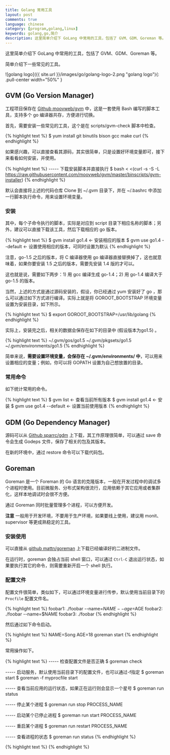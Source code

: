 ```yaml
---
title: Golang 常用工具
layout: post
comments: true
language: chinese
category: [program,golang,linux]
keywords: golang,go,简介
description: 这里简单介绍下 GoLang 中常用的工具，包括了 GVM、GDM、Goreman 等。
---
```


这里简单介绍下 GoLang 中常用的工具，包括了 GVM、GDM、Goreman 等。

<!-- more -->

简单介绍下一些常见的工具。

![golang logo]({{ site.url }}/images/go/golang-logo-2.png "golang logo"){: .pull-center width="50%" }

## GVM (Go Version Manager)

工程项目保存在 [Github moovweb/gvm](https://github.com/moovweb/gvm) 中，这是一套使用 Bash 编写的脚本工具，支持多个 go 编译器共存，方便进行切换。

首先，需要安装一些常见的工具，这个是在 scripts/gvm-check 脚本中检查。

{% highlight text %}
$ yum install git binutils bison gcc make curl
{% endhighlight %}

如果感兴趣，可以直接查看其源码，其实很简单，只是设置好环境变量即可，接下来看看如何安装，并使用。

{% highlight text %}
----- 下载安装脚本并直接执行
$ bash < <(curl -s -S -L https://raw.githubusercontent.com/moovweb/gvm/master/binscripts/gvm-installer)
{% endhighlight %}

默认会直接将上述的代码仓库 Clone 到 ~/.gvm 目录下，并在 ~/.bashrc 中添加一行脚本执行命令，用来设置环境变量。

### 安装

其中，每个子命令执行的脚本，实际是对应到 script 目录下相应名称的脚本；另外，建议可以直接下载该工具，然后下载相应的 go 版本。

{% highlight text %}
$ gvm install go1.4             ← 安装相应的版本
$ gvm use go1.4 --default       ← 设置使用相应的版本，可同时设置为默认
{% endhighlight %}

注意，go-1.5 之后的版本，将 C 编译器使用 go 编译器直接替换掉了，这也就意味着，如果你要安装 1.5 之后的版本，需要先安装 1.4 版的才可以。

这也就是说，需要如下两步：1) 用 gcc 编译生成 go-1.4；2) 用 go-1.4 编译大于 go-1.5 的版本。

当然，上述的方式是通过源码安装的，假设，你已经通过 yum 安装好了 go ，那么可以通过如下方式进行编译。实际上就是将 GOROOT_BOOTSTRAP 环境变量设置为安装目录，如下所示。

{% highlight text %}
$ export GOROOT_BOOTSTRAP=/usr/lib/golang
{% endhighlight %}

实际上，安装完之后，相关的数据会保存在如下的目录中 (假设版本为go1.5) 。

{% highlight text %}
~/.gvm/gos/go1.5
~/.gvm/pkgsets/go1.5
~/.gvm/environments/go1.5
{% endhighlight %}

简单来说，**需要设置环境变量，会保存在 ~/.gvm/environments/ 中**，可以用来设置相应的变量；例如，你可以将 GOPATH 设置为自己想放置的目录。

### 常用命令

如下统计常用的命令。

{% highlight text %}
$ gvm list                      ← 查看当前所有版本
$ gvm install go1.4             ← 安装
$ gvm use go1.4 --default       ← 设置当前使用版本
{% endhighlight %}

## GDM (Go Dependency Manager)

源码可以从 [Github sparrc/gdm](https://github.com/sparrc/gdm) 上下载，其工作原理很简单，可以通过 save 命令会生成 Godeps 文件，保存了相关的包及其版本。

在新的环境中，通过 restore 命令可以下载代码包。

## Goreman

Goreman 是一个 Foreman 的 Go 语言的克隆版本，一般在开发过程中的调试多个进程时使用。目前微服务、分布式架构很流行，应用依赖于其它应用或者集群化，这样本地调试时会很不方便。

通过 Goreman 同时批量管理多个进程，可以方便开发。

**注意** 一般用于开发环境，不要用于生产环境，如果要线上使用，建议用 monit、supervisor 等更成熟稳定的工具。

### 安装使用

可以直接从 [github mattn/goreman](https://github.com/mattn/goreman/releases) 上下载已经编译好的二进制文件。

在运行时，goreman 会独占当前 shell 窗口，可以通过 `Ctrl-C` 退出运行状态，如果要执行其它的命令，则需要重新开启一个 shell 执行。

### 配置文件

配置文件很简单，类似如下，可以通过环境变量进行传参，默认使用当前目录下的 `Procfile` 配置文件名。

{% highlight text %}
foobar1: ./foobar --name=$NAME --age=$AGE
foobar2: ./foobar --name=$NAME
foobar3: ./foobar
{% endhighlight %}

然后通过如下命令启动。

{% highlight text %}
NAME=Song AGE=18 goreman start
{% endhighlight %}

常用操作如下。

{% highlight text %}
----- 检查配置文件是否正确
$ goreman check

----- 启动服务，默认使用当前目录下的配置文件，也可以通过-f指定
$ goreman start
$ goreman -f myprocfile start

----- 查看当前应用的运行状态，如果正在运行则会显示一个星号
$ goreman run status

----- 停止某个进程
$ goreman run stop PROCESS_NAME

----- 启动某个已停止进程
$ goreman run start PROCESS_NAME

----- 重启某个进程
$ goreman run restart PROCESS_NAME

----- 查看进程的状态
$ goreman run status
{% endhighlight %}



{% highlight text %}
{% endhighlight %}
